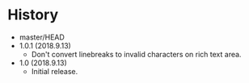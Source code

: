 # History

 - master/HEAD
 - 1.0.1 (2018.9.13)
   * Don't convert linebreaks to invalid characters on rich text area.
 - 1.0 (2018.9.13)
   * Initial release.
